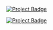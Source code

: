 <a href="https://eclairit.com:3787/fs/home/emelin/github/tonasodji/eclair_demo/last_main/PROJECT.ecd" target="_blank" >![Project Badge](https://github.com/tonasodji/eclair_badge/blob/main/badge1.svg)</a>

[![Project Badge](badge.svg)](href="https://eclairit.com:3787/fs/home/emelin/github/tonasodji/eclair_demo/last_main/PROJECT.ecd)

